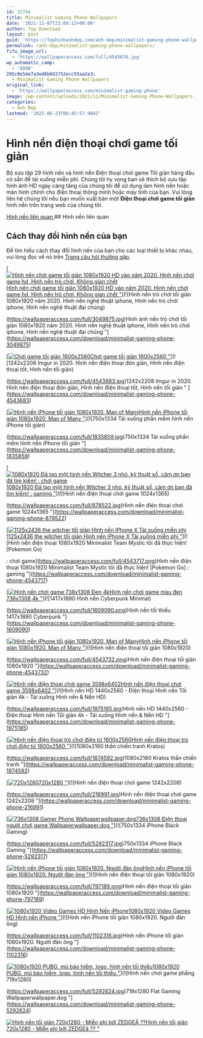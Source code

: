 ```yaml
---
id: 32784
title: Minimalist Gaming Phone Wallpapers
date: '2021-11-07T23:09:13+00:00'
author: Top Download
layout: post
guid: 'https://Tophinhanhdep.com/anh-dep/minimalist-gaming-phone-wallpapers/'
permalink: /anh-dep/minimalist-gaming-phone-wallpapers/
fifu_image_url:
  - 'https://wallpaperaccess.com/full/4543670.jpg'
wp_automatic_camp:
  - '8098'
295c0e54e7a3ed6b843752ecc55aa2e3:
  - Minimalist Gaming Phone Wallpapers
original_link:
  - 'https://wallpaperaccess.com/minimalist-gaming-phone'
image: /wp-content/uploads/2021/11/Minimalist-Gaming-Phone-Wallpapers.jpg
categories:
  - Ảnh Đẹp
lastmod: '2025-06-23T08:45:57.904Z'
---
```

# Hình nền điện thoại chơi game tối giản

Bộ sưu tập 29 hình nền và hình nền Điện thoại chơi game Tối giản hàng đầu có sẵn để tải xuống miễn phí. Chúng tôi hy vọng bạn sẽ thích bộ sưu tập hình ảnh HD ngày càng tăng của chúng tôi để sử dụng làm hình nền hoặc màn hình chính cho điện thoại thông minh hoặc máy tính của bạn. Vui lòng liên hệ chúng tôi nếu bạn muốn xuất bản một **Điện thoại chơi game tối giản** hình nền trên trang web của chúng tôi.

[Hình nền liên quan ](#related) ## Hình nền liên quan

## Cách thay đổi hình nền của bạn

Để tìm hiểu cách thay đổi hình nền của bạn cho các loại thiết bị khác nhau, vui lòng đọc về nó trên [Trang câu hỏi thường gặp](https://tophinhanhdep.com/faq/).

  
[[![Hình nền chơi game tối giản 1080x1920 HD vào năm 2020. Hình nền chơi game hd, Hình nền trò chơi, Không gian chết](https://wallpaperaccess.com/full/4543670.jpg)Hình nền chơi game tối giản 1080x1920 HD vào năm 2020. Hình nền chơi game hd, Hình nền trò chơi, Không gian chết "](https://wallpaperaccess.com/download/minimalist-gaming-phone-4543670)](![Hình nền trò chơi tối giản 1080x1920 năm 2020. Hình nền nghệ thuật iphone, Hình nền trò chơi iphone, Hình nền nghệ thuật đại chúng)

(https://wallpaperaccess.com/full/3049875.jpg)Hình ảnh nền trò chơi tối giản 1080x1920 năm 2020. Hình nền nghệ thuật iphone, Hình nền trò chơi iphone, Hình nền nghệ thuật đại chúng "](https://wallpaperaccess.com/download/minimalist-gaming-phone-3049875)

[[![Chơi game tối giản 1600x2560](https://wallpaperaccess.com/full/4543676.jpg)Chơi game tối giản 1600x2560 "](https://wallpaperaccess.com/download/minimalist-gaming-phone-4543676)](![1242x2208 Imgur in 2020. Hình nền điện thoại đơn giản, Hình nền điện thoại tốt, Hình nền tối giản)

(https://wallpaperaccess.com/full/4543683.jpg)1242x2208 Imgur in 2020. Hình nền điện thoại đơn giản, Hình nền điện thoại tốt, Hình nền tối giản " ](https://wallpaperaccess.com/download/minimalist-gaming-phone-4543683)

[[![Hình nền iPhone tối giản 1080x1920.  Man of Many](https://wallpaperaccess.com/full/2088338.jpg)Hình nền iPhone tối giản 1080x1920. Man of Many "](https://wallpaperaccess.com/download/minimalist-gaming-phone-2088338)](![750x1334 Tải xuống phần mềm hình nền iPhone tối giản)

(https://wallpaperaccess.com/full/1835859.jpg)750x1334 Tải xuống phần mềm hình nền iPhone tối giản "](https://wallpaperaccess.com/download/minimalist-gaming-phone-1835859)

[[![1080x1920 Đã tạo một hình nền Witcher 3 nhỏ, kỹ thuật số, cảm ơn bạn đã tìm kiếm!  : chơi game](https://wallpaperaccess.com/full/4543696.png)1080x1920 Đã tạo một hình nền Witcher 3 nhỏ, kỹ thuật số, cảm ơn bạn đã tìm kiếm! : gaming "](https://wallpaperaccess.com/download/minimalist-gaming-phone-4543696)](![Hình nền điện thoại chơi game 1024x1365)

(https://wallpaperaccess.com/full/878522.jpg)Hình nền điện thoại chơi game 1024x1365 "](https://wallpaperaccess.com/download/minimalist-gaming-phone-878522)

[[![1125x2436 the witcher tối giản Hình nền iPhone X Tải xuống miễn phí](https://wallpaperaccess.com/full/2967630.jpg)1125x2436 the witcher tối giản Hình nền iPhone X Tải xuống miễn phí "](https://wallpaperaccess.com/download/minimalist-gaming-phone-2967630)](![Hình nền điện thoại 1080x1920 Minimalist Team Mystic tôi đã thực hiện! [Pokemon Go)

 : chơi game](https://wallpaperaccess.com/full/4543717.png)Hình nền điện thoại 1080x1920 Minimalist Team Mystic tôi đã thực hiện! \[Pokemon Go\] : gaming "](https://wallpaperaccess.com/download/minimalist-gaming-phone-4543717)

[[![Hình nền chơi game 736x1308 Đen 4k](https://wallpaperaccess.com/full/3790163.jpg)Hình nền chơi game màu đen 736x1308 4k "](https://wallpaperaccess.com/download/minimalist-gaming-phone-3790163)](![1417x1890 Hình nền Cyberpunk Minimal)

(https://wallpaperaccess.com/full/1609090.png)Hình nền tối thiểu 1417x1890 Cyberpunk "](https://wallpaperaccess.com/download/minimalist-gaming-phone-1609090)

[[![Hình nền iPhone tối giản 1080x1920.  Man of Many](https://wallpaperaccess.com/full/1102397.jpg)Hình nền iPhone tối giản 1080x1920. Man of Many "](https://wallpaperaccess.com/download/minimalist-gaming-phone-1102397)](![Hình nền điện thoại tối giản 1080x1920)

(https://wallpaperaccess.com/full/4543732.png)Hình nền điện thoại tối giản 1080x1920 "](https://wallpaperaccess.com/download/minimalist-gaming-phone-4543732)

[[![Hình nền điện thoại chơi game 3598x6402](https://wallpaperaccess.com/full/4543735.png)Hình nền điện thoại chơi game 3598x6402 "](https://wallpaperaccess.com/download/minimalist-gaming-phone-4543735)](![Hình nền HD 1440x2560 - Điện thoại Hình nền Tối giản 4k - Tải xuống Hình nền & Nền HD)

(https://wallpaperaccess.com/full/1975185.jpg)Hình nền HD 1440x2560 - Điện thoại Hình nền Tối giản 4k - Tải xuống Hình nền &amp; Nền HD "](https://wallpaperaccess.com/download/minimalist-gaming-phone-1975185)

[[![Hình nền điện thoại trò chơi điện tử 1600x2560](https://wallpaperaccess.com/full/649846.jpg)Hình nền điện thoại trò chơi điện tử 1600x2560 "](https://wallpaperaccess.com/download/minimalist-gaming-phone-649846)](![1080x2160 thần chiến tranh Kratos)

(https://wallpaperaccess.com/full/1874592.jpg)1080x2160 Kratos thần chiến tranh "](https://wallpaperaccess.com/download/minimalist-gaming-phone-1874592)

 [[![720x1280 ](https://wallpaperaccess.com/full/4013420.jpg)720x1280 "](https://wallpaperaccess.com/download/minimalist-gaming-phone-4013420)](![Hình nền điện thoại chơi game 1242x2208)

(https://wallpaperaccess.com/full/216991.jpg)Hình nền điện thoại chơi game 1242x2208 "](https://wallpaperaccess.com/download/minimalist-gaming-phone-216991)

[[![736x1308 Gamer Phone Wallpaperwallpaper.dog](https://wallpaperaccess.com/full/5292315.jpg)736x1308 Điện thoại người chơi game Wallpaperwallpaper.dog "](https://wallpaperaccess.com/download/minimalist-gaming-phone-5292315)](![750x1334 iPhone Black Gaming)

(https://wallpaperaccess.com/full/5292317.jpg)750x1334 iPhone Black Gaming "](https://wallpaperaccess.com/download/minimalist-gaming-phone-5292317)

[[![Hình nền iPhone tối giản 1080x1920.  Người đàn ông](https://wallpaperaccess.com/full/3638522.jpg)Hình nền iPhone tối giản 1080x1920. Người đàn ông "](https://wallpaperaccess.com/download/minimalist-gaming-phone-3638522)](![Hình nền điện thoại tối giản 1080x1920)

(https://wallpaperaccess.com/full/797189.png)Hình nền điện thoại tối giản 1080x1920 "](https://wallpaperaccess.com/download/minimalist-gaming-phone-797189)

[[![1080x1920 Video Games HD Hình Nền iPhone](https://wallpaperaccess.com/full/5292580.jpg)1080x1920 Video Games HD Hình nền iPhone "](https://wallpaperaccess.com/download/minimalist-gaming-phone-5292580)](![Hình nền iPhone tối giản 1080x1920.  Người đàn ông)

(https://wallpaperaccess.com/full/1102316.jpg)Hình nền iPhone tối giản 1080x1920. Người đàn ông "](https://wallpaperaccess.com/download/minimalist-gaming-phone-1102316)

[[![1080x1920 PUBG, mũ bảo hiểm, logo, hình nền tối thiểu](https://wallpaperaccess.com/full/2920327.jpg)1080x1920 PUBG, mũ bảo hiểm, logo, hình nền tối thiểu "](https://wallpaperaccess.com/download/minimalist-gaming-phone-2920327)](![Hình nền chơi game phẳng 719x1280)

(https://wallpaperaccess.com/full/5292624.jpg)719x1280 Flat Gaming Wallpaperwallpaper.dog "](https://wallpaperaccess.com/download/minimalist-gaming-phone-5292624)

[![Hình nền tối giản 720x1280 - Miễn phí bởi ZEDGEÃ ??](https://wallpaperaccess.com/full/4794768.jpg)Hình nền tối giản 720x1280 - Miễn phí bởi ZEDGEâ ?? "](https://wallpaperaccess.com/download/minimalist-gaming-phone-4794768)
